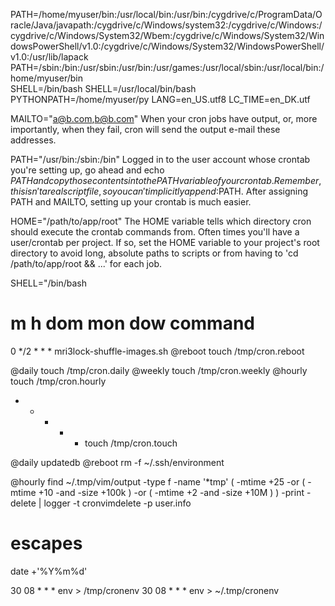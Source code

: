 PATH=/home/myuser/bin:/usr/local/bin:/usr/bin:/cygdrive/c/ProgramData/Oracle/Java/javapath:/cygdrive/c/Windows/system32:/cygdrive/c/Windows:/cygdrive/c/Windows/System32/Wbem:/cygdrive/c/Windows/System32/WindowsPowerShell/v1.0:/cygdrive/c/Windows/System32/WindowsPowerShell/v1.0:/usr/lib/lapack
PATH=/sbin:/bin:/usr/sbin:/usr/bin:/usr/games:/usr/local/sbin:/usr/local/bin:/home/myuser/bin                                                                                                                                                                    
SHELL=/bin/bash
SHELL=/usr/local/bin/bash
PYTHONPATH=/home/myuser/py
LANG=en_US.utf8
LC_TIME=en_DK.utf

MAILTO="a@b.com,b@b.com"
When your cron jobs have output, or, more importantly, when they fail, cron will send the output e-mail these addresses.

PATH="/usr/bin:/sbin:/bin"
Logged in to the user account whose crontab you're setting up, go ahead and echo $PATH and copy those contents into the PATH variable of your crontab. Remember, this isn't a real script file, so you can't implicitly append :$PATH.  After assigning PATH and MAILTO, setting up your crontab is much easier. 

HOME="/path/to/app/root" The HOME variable tells which directory cron should execute the crontab commands from. Often times you'll have a user/crontab per project. If so, set the HOME variable to your project's root directory to avoid long, absolute paths to scripts or from having to 'cd /path/to/app/root && ...' for each job. 

SHELL="/bin/bash



# m h   dom mon dow command
0   */2 *   *   *   mri3lock-shuffle-images.sh
@reboot touch /tmp/cron.reboot

@daily touch /tmp/cron.daily
@weekly touch /tmp/cron.weekly
@hourly touch /tmp/cron.hourly
* * * * * touch /tmp/cron.touch

@daily updatedb
@reboot rm -f ~/.ssh/environment

@hourly find ~/.tmp/vim/output -type f -name '*tmp' \( -mtime +25 -or \( -mtime +10 -and -size +100k \) -or \( -mtime +2 -and -size +10M \) \) -print -delete | logger -t cronvimdelete -p user.info

# escapes
date +'\%Y\%m\%d'

30 08 * * * env > /tmp/cronenv
30 08 * * * env > ~/.tmp/cronenv
